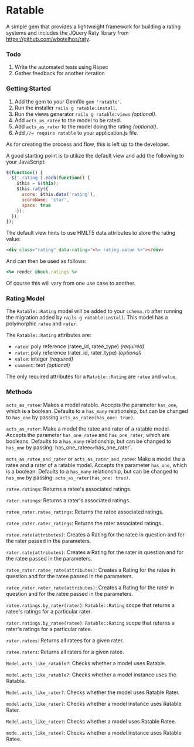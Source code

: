 # Ratable

A simple gem that provides a lightweight framework for building a rating systems and includes the JQuery Raty library from https://github.com/wbotelhos/raty.

### Todo

1. Write the automated tests using Rspec
2. Gather feedback for another iteration

### Getting Started

1. Add the gem to your Gemfile `gem 'ratable'`.
2. Run the installer `rails g ratable:install`.
3. Run the views generator `rails g ratable:views` *(optional)*.
4. Add `acts_as_ratee` to the model to be rated.
5. Add `acts_as_rater` to the model doing the rating *(optional)*.
6. Add `//= require ratable` to your application.js file.

As for creating the process and flow, this is left up to the developer.

A good starting point is to utilize the default view and add the following to your JavaScript:

```javascript
$(function() {
  $('.rating').each(function() {
    $this = $(this);
    $this.raty({
      score: $this.data('rating'),
      scoreName: 'star',
      space: true
    });
  });
});
```

The default view hints to use HMLT5 data attributes to store the rating value:

```html
<div class="rating" data-rating="<%= rating.value %>"></div>
```

And can then be used as follows:

```ruby
<%= render @book.ratings %>
```

Of course this will vary from one use case to another.

### Rating Model

The `Ratable::Rating` model will be added to your `schema.rb` after running the migration added by `rails g ratable:install`. This model has a polymorphic `ratee` and `rater`.

The `Ratable::Rating` attributes are:

* `ratee`: poly reference (ratee_id, ratee_type) *(required)*
* `rater`: poly reference (rater_id, rater_type) *(optional)*
* `value`: integer *(required)*
* `comment`: text *(optional)*

The only required attributes for a `Ratable::Rating` are `ratee` and `value`.

### Methods

`acts_as_ratee`: Makes a model ratable. Accepts the parameter `has_one`, which is a boolean. Defaults to a `has_many` relationship, but can be changed to `has_one` by passing `acts_as_ratee(has_one: true)`.

`acts_as_rater`: Make a model the ratee and rater of a ratable model. Accepts the parameter `has_one_ratee` and `has_one_rater`, which are booleans. Defaults to a `has_many` relationship, but can be changed to `has_one` by passing: has_one_ratee` or `has_one_rater`.

`acts_as_ratee_and_rater` or `acts_as_rater_and_ratee`: Make a model the a ratee and a rater of a ratable model. Accepts the parameter `has_one`, which is a boolean. Defaults to a `has_many` relationship, but can be changed to `has_one` by passing: `acts_as_rater(has_one: true)`.

`ratee.ratings`: Returns a ratee's associated ratings.

`rater.ratings`: Returns a rater's associated ratings.

`ratee_rater.ratee_ratings`: Returns the ratee associated ratings.

`ratee_rater.rater_ratings`: Returns the rater associated ratings.

`ratee.rate(attributes)`: Creates a Rating for the ratee in question and for the rater passed in the parameters.

`rater.rate(attributes)`: Creates a Rating for the rater in question and for the ratee passed in the parameters.

`ratee_rater.ratee_rate(attributes)`: Creates a Rating for the ratee in question and for the ratee passed in the parameters.

`ratee_rater.rater_rate(attributes)`: Creates a Rating for the rater in question and for the ratee passed in the parameters.

`ratee.ratings.by_rater(rater)`: `Ratable::Rating` scope that returns a ratee's ratings for a particular rater.

`rater.ratings.by_ratee(ratee)`: `Ratable::Rating` scope that returns a rater's ratings for a particular ratee.

`rater.ratees`: Returns all ratees for a given rater.

`ratee.raters`: Returns all raters for a given ratee.

`Model.acts_like_ratable?`: Checks whether a model uses Ratable.

`model.acts_like_ratable?`: Checks whether a model instance uses the Ratable.

`Model.acts_like_rater?`: Checks whether the model uses Ratable Rater.

`model.acts_like_rater?`: Checks whether a model instance uses Ratable Rater.

`Model.acts_like_ratee?`: Checks whether a model uses Ratable Ratee.

`mode..acts_like_ratee?`: Checks whether a model instance uses Ratable Ratee.
